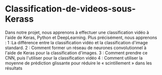 # Classification-de-videos-sous-Kerass
Dans notre projet, nous apprenons à effectuer une classification vidéo à l'aide de Keras, Python et DeepLearning. Plus précisément, nous apprenons :  1 :La différence entre la classification vidéo et la classification d'image standard. 2 : Comment former un réseau de neurones convolutionnel à l'aide de Keras pour la classification d'images. 3 : Comment prendre ce CNN, puis l'utiliser pour la classification vidéo 4 : Comment utiliser la moyenne de prédiction glissante pour réduire le « scintillement » dans les résultats
